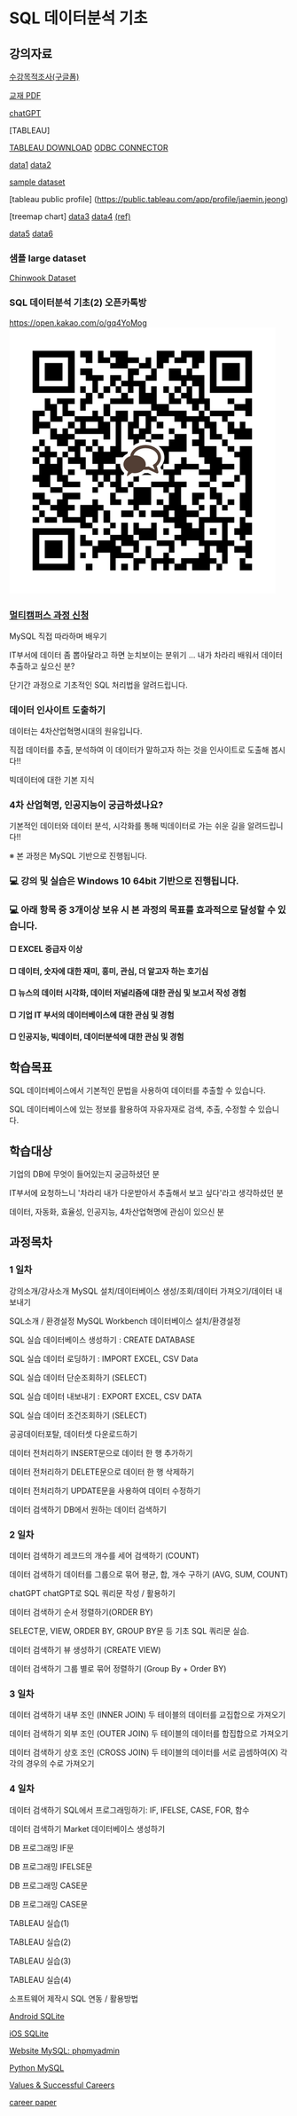 # SQL 데이터분석 기초


## 강의자료

[수강목적조사(구글폼)](https://forms.gle/xmnBZJGGH2HteLZe6)

[교재 PDF](https://github.com/dscoool/mysql/blob/935f9df80f81b3c7b50d288ccfabf7ccc8ca6b9a/%EB%A9%80%ED%8B%B0%EC%BA%A0%ED%8D%BC%EC%8A%A4_%EB%AA%A8%EB%91%90%EC%9D%98MySQL.pdf)

[chatGPT](https://github.com/dscoool/datastructure/blob/main/chatgpt.ipynb)

[TABLEAU]

[TABLEAU DOWNLOAD](https://public.tableau.com/app/discover)
[ODBC CONNECTOR](https://dev.mysql.com/downloads/connector/odbc/)

[data1](https://www.data.go.kr/data/15028200/standard.do)
[data2](https://www.data.go.kr/data/15021141/standard.do)

[sample dataset](https://public.tableau.com/app/learn/sample-data)

[tableau public profile] (https://public.tableau.com/app/profile/jaemin.jeong)

[treemap chart] 
[data3](https://github.com/dscoool/mysql/raw/main/sample_data.xlsx)
[data4](https://github.com/dscoool/mysql/raw/main/Sample%20-%20Superstore.xls)
[(ref)](https://jaydata.tistory.com/57#google_vignette)

[data5](https://github.com/dscoool/mysql/raw/main/%EC%A0%9C%EC%A3%BC%EA%B5%AD%EC%A0%9C%EC%9E%90%EC%9C%A0%EB%8F%84%EC%8B%9C%EA%B0%9C%EB%B0%9C%EC%84%BC%ED%84%B0_JDC%EC%A7%80%EC%A0%95%EB%A9%B4%EC%84%B8%EC%A0%90%20%ED%92%88%EB%AA%A9%EB%B3%84%20%EB%A7%A4%EC%B6%9C%20%EC%8B%A4%EC%A0%81_20191231.csv)
[data6](https://github.com/dscoool/mysql/raw/main/%EC%A0%9C%EC%A3%BC%EA%B5%AD%EC%A0%9C%EC%9E%90%EC%9C%A0%EB%8F%84%EC%8B%9C%EA%B0%9C%EB%B0%9C%EC%84%BC%ED%84%B0_JDC%EC%A7%80%EC%A0%95%EB%A9%B4%EC%84%B8%EC%A0%90_%EA%B5%AD%EC%A0%81%EB%B3%84%20%EB%A7%A4%EC%B6%9C%20%EC%A0%95%EB%B3%B4_12_31_2010.csv)
### 샘플 large dataset
[Chinwook Dataset](https://github.com/lerocha/chinook-database)

### SQL 데이터분석 기초(2) 오픈카톡방

https://open.kakao.com/o/gq4YoMog
![QR code](https://github.com/dscoool/mysql/blob/main/23E1EA4B-4AB9-44FB-9302-0A3119B47958.png)

### [멀티캠퍼스 과정 신청](https://www.multicampus.com/em/enrolment/courseDetai?p_menu=NzUjU1VC&p_gubun=Qw==&dxLanYn=N&corsCd=FA011P&corsYr=&corsDgrCd=)

MySQL 직접 따라하며 배우기

IT부서에 데이터 좀 뽑아달라고 하면 눈치보이는 분위기 ... 
내가 차라리 배워서 데이터 추출하고 싶으신 분? 

단기간 과정으로 기초적인 SQL 처리법을 알려드립니다. 

### 데이터 인사이트 도출하기
데이터는 4차산업혁명시대의 원유입니다.

직접 데이터를 추출, 분석하여 이 데이터가 말하고자 하는 것을 인사이트로 도출해 봅시다!!

빅데이터에 대한 기본 지식

### 4차 산업혁명, 인공지능이 궁금하셨나요?
기본적인 데이터와 데이터 분석, 시각화를 통해 빅데이터로 가는 쉬운 길을 알려드립니다!!

※ 본 과정은 MySQL 기반으로 진행됩니다. 

### 💻 강의 및 실습은 Windows 10 64bit 기반으로 진행됩니다. 
### 💻 아래 항목 중 3개이상 보유 시 본 과정의 목표를 효과적으로 달성할 수 있습니다.    
#### □ EXCEL 중급자 이상
#### □ 데이터, 숫자에 대한 재미, 흥미, 관심, 더 알고자 하는 호기심
#### □ 뉴스의 데이터 시각화, 데이터 저널리즘에 대한 관심 및 보고서 작성 경험
#### □ 기업 IT 부서의 데이터베이스에 대한 관심 및 경험
#### □ 인공지능, 빅데이터, 데이터분석에 대한 관심 및 경험

## 학습목표
SQL 데이터베이스에서 기본적인 문법을 사용하여 데이터를 추출할 수 있습니다.

SQL 데이터베이스에 있는 정보를 활용하여 자유자재로 검색, 추출, 수정할 수 있습니다.

## 학습대상
기업의 DB에 무엇이 들어있는지 궁금하셨던 분

IT부서에 요청하느니 '차라리 내가 다운받아서 추출해서 보고 싶다'라고 생각하셨던 분

데이터, 자동화, 효율성, 인공지능, 4차산업혁명에 관심이 있으신 분

## 과정목차
### 1 일차
강의소개/강사소개	MySQL 설치/데이터베이스 생성/조회/데이터 가져오기/데이터 내보내기

SQL소개 / 환경설정	MySQL Workbench 데이터베이스 설치/환경설정

SQL 실습	데이터베이스 생성하기 : CREATE DATABASE

SQL 실습	데이터 로딩하기 : IMPORT EXCEL, CSV Data

SQL 실습	데이터 단순조회하기 (SELECT)

SQL 실습	데이터 내보내기 : EXPORT EXCEL, CSV DATA

SQL 실습	데이터 조건조회하기 (SELECT)


공공데이터포탈, 데이터셋 다운로드하기

데이터 전처리하기	INSERT문으로 데이터 한 행 추가하기

데이터 전처리하기	DELETE문으로 데이터 한 행 삭제하기

데이터 전처리하기	UPDATE문을 사용하여 데이터 수정하기

데이터 검색하기	DB에서 원하는 데이터 검색하기


### 2 일차

데이터 검색하기	레코드의 개수를 세어 검색하기 (COUNT)

데이터 검색하기	데이터를 그룹으로 묶어 평균, 합, 개수 구하기 (AVG, SUM, COUNT)

chatGPT         chatGPT로 SQL 쿼리문 작성 / 활용하기

데이터 검색하기	순서 정렬하기(ORDER BY)

SELECT문, VIEW, ORDER BY, GROUP BY문 등 기초 SQL 쿼리문 실습.

데이터 검색하기	뷰 생성하기 (CREATE VIEW)

데이터 검색하기	그룹 별로 묶어 정렬하기 (Group By + Order BY)

###  3 일차

데이터 검색하기	내부 조인 (INNER JOIN) 두 테이블의 데이터를 교집합으로 가져오기

데이터 검색하기	외부 조인 (OUTER JOIN) 두 테이블의 데이터를 합집합으로 가져오기

데이터 검색하기	상호 조인 (CROSS JOIN) 두 테이블의 데이터를 서로 곱셈하여(X) 각각의 경우의 수로 가져오기

### 4 일차
데이터 검색하기	SQL에서 프로그래밍하기: IF, IFELSE, CASE, FOR, 함수

데이터 검색하기	Market 데이터베이스 생성하기

DB 프로그래밍	IF문

DB 프로그래밍	IFELSE문

DB 프로그래밍	CASE문

DB 프로그래밍	CASE문

TABLEAU 실습(1)

TABLEAU 실습(2)

TABLEAU 실습(3)

TABLEAU 실습(4)

소프트웨어 제작시 SQL 연동 / 활용방법

[Android SQLite](https://developer.android.com/training/data-storage/sqlite?hl=ko)

[iOS SQLite](https://www.kodeco.com/6620276-sqlite-with-swift-tutorial-getting-started)

[Website MySQL: phpmyadmin](https://www.w3schools.com/php/php_mysql_intro.asp)

[Python MySQL](https://dev.mysql.com/doc/connector-python/en/connector-python-example-connecting.html)

[Values & Successful Careers](https://myurl.ai/zct9Ht)

[career paper](https://docs.google.com/document/d/1HqNJF6VBQ1c9Iu8fYJ8aY26ZRbDTINjUMiBPO8O2tRE/edit?usp=sharing)
